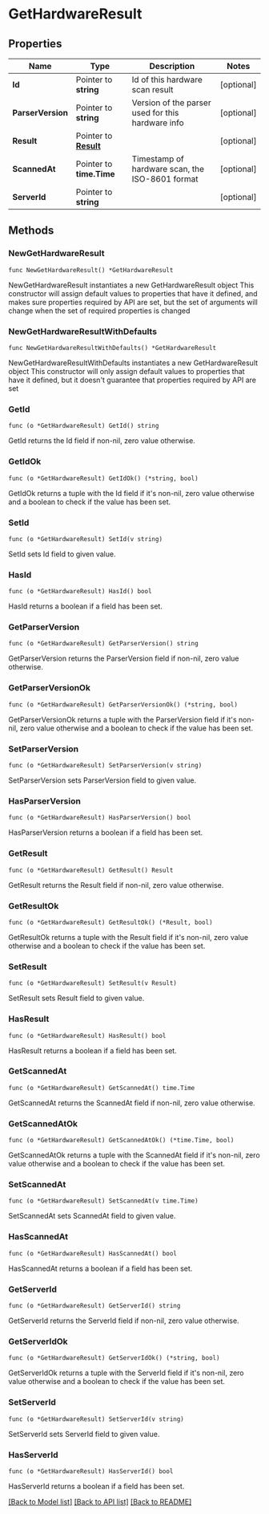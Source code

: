 # GetHardwareResult

## Properties

Name | Type | Description | Notes
------------ | ------------- | ------------- | -------------
**Id** | Pointer to **string** | Id of this hardware scan result | [optional] 
**ParserVersion** | Pointer to **string** | Version of the parser used for this hardware info | [optional] 
**Result** | Pointer to [**Result**](Result.md) |  | [optional] 
**ScannedAt** | Pointer to **time.Time** | Timestamp of hardware scan, the ISO-8601 format | [optional] 
**ServerId** | Pointer to **string** |  | [optional] 

## Methods

### NewGetHardwareResult

`func NewGetHardwareResult() *GetHardwareResult`

NewGetHardwareResult instantiates a new GetHardwareResult object
This constructor will assign default values to properties that have it defined,
and makes sure properties required by API are set, but the set of arguments
will change when the set of required properties is changed

### NewGetHardwareResultWithDefaults

`func NewGetHardwareResultWithDefaults() *GetHardwareResult`

NewGetHardwareResultWithDefaults instantiates a new GetHardwareResult object
This constructor will only assign default values to properties that have it defined,
but it doesn't guarantee that properties required by API are set

### GetId

`func (o *GetHardwareResult) GetId() string`

GetId returns the Id field if non-nil, zero value otherwise.

### GetIdOk

`func (o *GetHardwareResult) GetIdOk() (*string, bool)`

GetIdOk returns a tuple with the Id field if it's non-nil, zero value otherwise
and a boolean to check if the value has been set.

### SetId

`func (o *GetHardwareResult) SetId(v string)`

SetId sets Id field to given value.

### HasId

`func (o *GetHardwareResult) HasId() bool`

HasId returns a boolean if a field has been set.

### GetParserVersion

`func (o *GetHardwareResult) GetParserVersion() string`

GetParserVersion returns the ParserVersion field if non-nil, zero value otherwise.

### GetParserVersionOk

`func (o *GetHardwareResult) GetParserVersionOk() (*string, bool)`

GetParserVersionOk returns a tuple with the ParserVersion field if it's non-nil, zero value otherwise
and a boolean to check if the value has been set.

### SetParserVersion

`func (o *GetHardwareResult) SetParserVersion(v string)`

SetParserVersion sets ParserVersion field to given value.

### HasParserVersion

`func (o *GetHardwareResult) HasParserVersion() bool`

HasParserVersion returns a boolean if a field has been set.

### GetResult

`func (o *GetHardwareResult) GetResult() Result`

GetResult returns the Result field if non-nil, zero value otherwise.

### GetResultOk

`func (o *GetHardwareResult) GetResultOk() (*Result, bool)`

GetResultOk returns a tuple with the Result field if it's non-nil, zero value otherwise
and a boolean to check if the value has been set.

### SetResult

`func (o *GetHardwareResult) SetResult(v Result)`

SetResult sets Result field to given value.

### HasResult

`func (o *GetHardwareResult) HasResult() bool`

HasResult returns a boolean if a field has been set.

### GetScannedAt

`func (o *GetHardwareResult) GetScannedAt() time.Time`

GetScannedAt returns the ScannedAt field if non-nil, zero value otherwise.

### GetScannedAtOk

`func (o *GetHardwareResult) GetScannedAtOk() (*time.Time, bool)`

GetScannedAtOk returns a tuple with the ScannedAt field if it's non-nil, zero value otherwise
and a boolean to check if the value has been set.

### SetScannedAt

`func (o *GetHardwareResult) SetScannedAt(v time.Time)`

SetScannedAt sets ScannedAt field to given value.

### HasScannedAt

`func (o *GetHardwareResult) HasScannedAt() bool`

HasScannedAt returns a boolean if a field has been set.

### GetServerId

`func (o *GetHardwareResult) GetServerId() string`

GetServerId returns the ServerId field if non-nil, zero value otherwise.

### GetServerIdOk

`func (o *GetHardwareResult) GetServerIdOk() (*string, bool)`

GetServerIdOk returns a tuple with the ServerId field if it's non-nil, zero value otherwise
and a boolean to check if the value has been set.

### SetServerId

`func (o *GetHardwareResult) SetServerId(v string)`

SetServerId sets ServerId field to given value.

### HasServerId

`func (o *GetHardwareResult) HasServerId() bool`

HasServerId returns a boolean if a field has been set.


[[Back to Model list]](../README.md#documentation-for-models) [[Back to API list]](../README.md#documentation-for-api-endpoints) [[Back to README]](../README.md)


